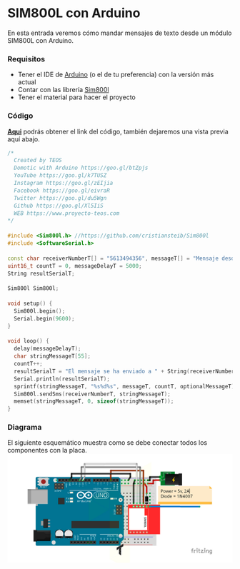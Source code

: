 # SIM800L con Arduino
En esta entrada veremos cómo mandar mensajes de texto desde un módulo SIM800L con Arduino.

### Requisitos
- Tener el IDE de [Arduino](https://www.arduino.cc/en/Main/Software) (o el de tu preferencia) con la versión más actual
- Contar con las librería [Sim800l](https://github.com/cristiansteib/Sim800l)
- Tener el material para hacer el proyecto

### Código
**[Aqui](https://github.com/proyectoTEOS/SIM800L-con-Arduino/blob/master/SIM800L-con-Arduino.ino)** podrás obtener el link del código, también dejaremos
una vista previa aquí abajo.

```c++
/*
  Created by TEOS
  Domotic with Arduino https://goo.gl/btZpjs
  YouTube https://goo.gl/k7TUSZ
  Instagram https://goo.gl/zEIjia
  Facebook https://goo.gl/eivraR
  Twitter https://goo.gl/du5Wgn
  Github https://goo.gl/Xl5IiS
  WEB https://www.proyecto-teos.com
*/

#include <Sim800l.h> //https://github.com/cristiansteib/Sim800l
#include <SoftwareSerial.h>

const char receiverNumberT[] = "5613494356", messageT[] = "Mensaje desde el modulo SIM800L numero ", optionalMessageT[] = ", by TEOS";
uint16_t countT = 0, messageDelayT = 5000;
String resultSerialT;

Sim800l Sim800l;

void setup() {
  Sim800l.begin();
  Serial.begin(9600);
}

void loop() {
  delay(messageDelayT);
  char stringMessageT[55];
  countT++;
  resultSerialT = "El mensaje se ha enviado a " + String(receiverNumberT) + " " + String(countT) + " veces.";
  Serial.println(resultSerialT);
  sprintf(stringMessageT, "%s%d%s", messageT, countT, optionalMessageT);
  Sim800l.sendSms(receiverNumberT, stringMessageT);
  memset(stringMessageT, 0, sizeof(stringMessageT));
}
```

### Diagrama
El siguiente esquemático muestra como se debe conectar todos los componentes con la placa.
![](https://github.com/proyectoTEOS/SIM800L-con-Arduino/blob/master/SIM800L-con-Arduino.jpg)
